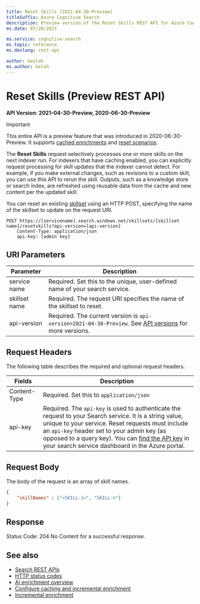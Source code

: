 ```yaml
---
title: Reset Skills (2021-04-30-Preview)
titleSuffix: Azure Cognitive Search
description: Preview version of the Reset Skills REST API for Azure Cognitive Search.
ms.date: 07/20/2021

ms.service: cognitive-search
ms.topic: reference
ms.devlang: rest-api

author: bevloh
ms.author: beloh
---
```


# Reset Skills (Preview REST API)

**API Version: 2021-04-30-Preview, 2020-06-30-Preview**

> [!Important]
> This entire API is a preview feature that was introduced in 2020-06-30-Preview. It supports [cached enrichments](/azure/search/cognitive-search-incremental-indexing-conceptual) and [reset scenarios](/azure/search/search-howto-run-reset-indexers).

<!-- > [!Important]
> This preview API is used for incremental enrichment when you want to rebuild all or part of the cache. The entire API is  a preview feature. This preview feature is also supported in 2020-06-30-Preview. For more information, see [incremental indexing](/azure/search/cognitive-search-incremental-indexing-conceptual) and [indexer reset](/azure/search/search-howto-run-reset-indexers). -->

The **Reset Skills** request selectively processes one or more skills on the next indexer run. For indexers that have caching enabled, you can explicitly request processing for skill updates that the indexer cannot detect. For example, if you make external changes, such as revisions to a custom skill, you can use this API to rerun the skill. Outputs, such as a knowledge store or search index, are refreshed using reusable data from the cache and new content per the updated skill.

You can reset an existing [skillset](/rest/api/searchservice/create-skillset) using an HTTP POST, specifying the name of the skillset to update on the request URI. 

```http  
POST https://[servicename].search.windows.net/skillsets/[skillset name]/resetskills?api-version=[api-version]
    Content-Type: application/json
    api-key: [admin key]
```  

## URI Parameters

| Parameter	  | Description  | 
|-------------|--------------|
| service name | Required. Set this to the unique, user-defined name of your search service. |
| skillset name  | Required. The request URI specifies the name of the skillset to reset. |
| api-version | Required. The current version is `api-version=2021-04-30-Preview`. See [API versions](../search-service-api-versions.md) for more versions.|

## Request Headers

 The following table describes the required and optional request headers.  

|Fields              |Description      |  
|--------------------|-----------------|  
|Content-Type|Required. Set this to `application/json`|  
|api-key|Required. The `api-key` is used to authenticate the request to your Search service. It is a string value, unique to your service. Reset requests must include an `api-key` header set to your admin key (as opposed to a query key). You can [find the API key](/azure/search/search-security-api-keys#find-existing-keys) in your search service dashboard in the Azure portal.| 

## Request Body

The body of the request is an array of skill names.

```json
{   
    "skillNames" : ["<SKILL-1>", "SKILL-n"]
}  
```

## Response  

Status Code: 204 No Content for a successful response. 

## See also

+ [Search REST APIs](/rest/api/searchservice)
+ [HTTP status codes](/rest/api/searchservice/http-status-codes)  
+ [AI enrichment overview](/azure/search/cognitive-search-concept-intro)
+ [Configure caching and incremental enrichment](/azure/search/search-howto-incremental-index)
+ [Incremental enrichment](/azure/search/cognitive-search-incremental-indexing-conceptual)